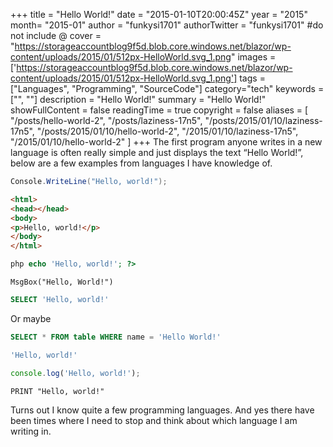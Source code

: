 +++
title = "Hello World!"
date = "2015-01-10T20:00:45Z"
year = "2015"
month= "2015-01"
author = "funkysi1701"
authorTwitter = "funkysi1701" #do not include @
cover = "https://storageaccountblog9f5d.blob.core.windows.net/blazor/wp-content/uploads/2015/01/512px-HelloWorld.svg_1.png"
images =['https://storageaccountblog9f5d.blob.core.windows.net/blazor/wp-content/uploads/2015/01/512px-HelloWorld.svg_1.png']
tags = ["Languages", "Programming", "SourceCode"]
category="tech"
keywords = ["", ""]
description =  "Hello World!"
summary = "Hello World!"
showFullContent = false
readingTime = true
copyright = false
aliases = [
    "/posts/hello-world-2",
    "/posts/laziness-17n5",
    "/posts/2015/01/10/laziness-17n5",
    "/posts/2015/01/10/hello-world-2",
    "/2015/01/10/laziness-17n5",
    "/2015/01/10/hello-world-2"
]
+++
The first program anyone writes in a new language is often really simple and just displays the text “Hello World!”, below are a few examples from languages I have knowledge of.

```C#
Console.WriteLine("Hello, world!");
```

```HTML
<html>
<head></head>
<body>
<p>Hello, world!</p>
</body>
</html>
```

```PHP
php echo 'Hello, world!'; ?>
```

```
MsgBox("Hello, World!")
```

```SQL
SELECT 'Hello, world!'
```
Or maybe 
```SQL
SELECT * FROM table WHERE name = 'Hello World!'
```

```PowerShell
'Hello, world!'
```

```JavaScript
console.log('Hello, world!');
```

```BASIC
PRINT "Hello, world!"
```

Turns out I know quite a few programming languages. And yes there have been times where I need to stop and think about which language I am writing in.